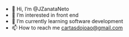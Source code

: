 - 👋 Hi, I’m @JZanataNeto
- 👀 I’m interested in front end
- 🌱 I’m currently learning software development
- 📫 How to reach me cartasdojoao@gmail.com